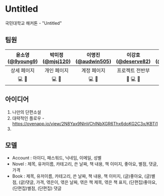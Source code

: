 # Untitled
국민대학교 해커톤 - "Untitled"

## 팀원
|윤소영([@9young9](https://github.com/9young9))|박미정([@mjsj120](https://github.com/mjsj120))|이명진([@audwin505](https://github.com/audwin505))|이강호([@deserve82](https://github.com/deserve82))|평주영([@anthologia](https://github.com/anthologia))|
|:---:|:---:|:---:|:---:|:---:|
|상세 페이지|개인 페이지|계정 페이지|프로젝트 전반부|메인 페이지|
|💻 🤔 |💻 🤔|💻 🤔|🚧 💻 🤔  |💻 🤔|

## 아이디어
1. 나만의 단편소설
2. 대략적인 플로우 - https://ovenapp.io/view/2N8Yax9NlnVChINbXGR6Thx6doKG2C3x/KBTi1
3.

## 모델
- Account
: 아이디, 패스워드, 닉네임, 이메일, 성별
- Novel
: 제목, 유저이름, 카테고리, 쓴 날짜, 책 내용, 책 이미지, 좋아요, 별점, 댓글, 가격
- Book
: 제목, 유저이름, 카테고리, 쓴 날짜, 책 내용, 책 이미지, (글)좋아요, (글)별점, (글)댓글, 가격,
  엮은이, 엮은 날짜, 엮은 책 제목, 엮은 책 표지, (단편집)좋아요, (단편집)별점, (단편집) 댓글